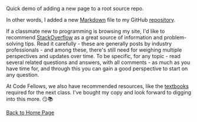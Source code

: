 Quick demo of adding a new page to a root source repo.

In other words, I added a new [Markdown](https://docs.github.com/en/get-started/writing-on-github/getting-started-with-writing-and-formatting-on-github/basic-writing-and-formatting-syntax) file to my GitHub [repository](https://github.com/Stephen-Montague/reading-notes). 

If a classmate new to programming is browsing my site, I'd like to recommend [StackOverflow](https://stackoverflow.com/) as a great source of information and problem-solving tips.  Read it carefully - these are generally posts by industry professionals - and among these, there's still need for weighing multiple perspectives and updates over time.  To be specific, for any topic - read several related questions and answers, with all comments - as much as you have time for, and through this you can gain a good perspective to start on any question.  

At Code Fellows, we also have recommended resources, like the [textbooks](https://www.amazon.com/Web-Design-HTML-JavaScript-jQuery-dp-1118907442/dp/1118907442/ref=mt_other?_encoding=UTF8&me=&qid=) required for the next class.  I've bought my copy and look forward to digging into this more. :smirk::books: 

[Back to Home Page](https://stephen-montague.github.io/reading-notes/)
